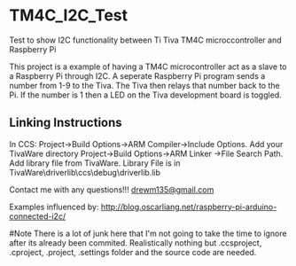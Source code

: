 # TM4C_I2C_Test
Test to show I2C functionality between Ti Tiva TM4C microccontroller and Raspberry Pi

This project is a example of having a TM4C microcontroller act as a slave to a Raspberry Pi through I2C. A seperate Raspberry Pi program sends a number from 1-9 to the Tiva. The Tiva then relays that number back to the Pi. If the number is 1 then a LED on the Tiva development board is toggled.

Linking Instructions
----------------------------------
In CCS: Project->Build Options->ARM Compiler->Include Options.  Add your TivaWare directory
        Project->Build Options->ARM Linker  ->File Search Path. Add library file from TivaWare.
                Library File is in TivaWare\driverlib\ccs\debug\driverlib.lib
                
Contact me with any questions!!!
  drewm135@gmail.com

Examples influenced by:
  http://blog.oscarliang.net/raspberry-pi-arduino-connected-i2c/
  
#Note
There is a lot of junk here that I'm not going to take the time to ignore after its already been commited. Realistically nothing but .ccsproject, .cproject, .project, .settings folder and the source code are needed.
